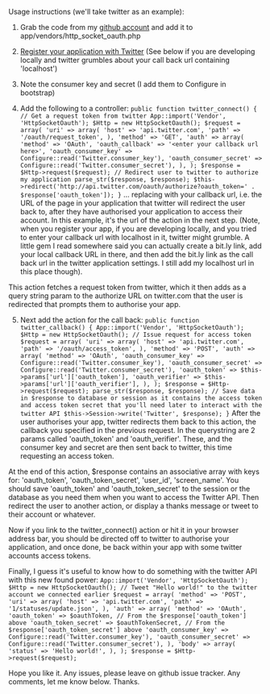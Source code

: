 Usage instructions (we'll take twitter as an example):

1. Grab the code from my <a href="http://github.com/neilcrookes/http_socket_oauth">github account</a> and add it to app/vendors/http_socket_oauth.php

2. <a href="http://twitter.com/oauth_clients">Register your application with Twitter</a> (See below if you are developing locally and twitter grumbles about your call back url containing 'localhost')

3. Note the consumer key and secret (I add them to Configure in bootstrap)

4. Add the following to a controller:
`
        public function twitter_connect() {
          // Get a request token from twitter
          App::import('Vendor', 'HttpSocketOauth');
          $Http = new HttpSocketOauth();
          $request = array(
            'uri' => array(
              'host' => 'api.twitter.com',
              'path' => '/oauth/request_token',
            ),
            'method' => 'GET',
            'auth' => array(
              'method' => 'OAuth',
              'oauth_callback' => '<enter your callback url here>',
              'oauth_consumer_key' => Configure::read('Twitter.consumer_key'),
              'oauth_consumer_secret' => Configure::read('Twitter.consumer_secret'),
            ),
          );
          $response = $Http->request($request);
          // Redirect user to twitter to authorize  my application
          parse_str($response, $response);
          $this->redirect('http://api.twitter.com/oauth/authorize?oauth_token=' . $response['oauth_token']);
        }
`
... replacing <enter your callback url here> with your callback url, i.e. the URL of the page in your application that twitter will redirect the user back to, after they have authorised your application to access their account. In this example, it's the url of the action in the next step. (Note, when you register your app, if you are developing locally, and you tried to enter your callback url with localhost in it, twitter might grumble. A little gem I read somewhere said you can actually create a bit.ly link, add your local callback URL in there, and then add the bit.ly link as the call back url in the twitter application settings. I still add my localhost url in this place though).

This action fetches a request token from twitter, which it then adds as a query string param to the authorize URL on twitter.com that the user is redirected that prompts them to authorise your app.

5. Next add the action for the call back:
`
        public function twitter_callback() {
          App::import('Vendor', 'HttpSocketOauth');
          $Http = new HttpSocketOauth();
          // Issue request for access token
          $request = array(
            'uri' => array(
              'host' => 'api.twitter.com',
              'path' => '/oauth/access_token',
            ),
            'method' => 'POST',
            'auth' => array(
              'method' => 'OAuth',
              'oauth_consumer_key' => Configure::read('Twitter.consumer_key'),
              'oauth_consumer_secret' => Configure::read('Twitter.consumer_secret'),
              'oauth_token' => $this->params['url']['oauth_token'],
              'oauth_verifier' => $this->params['url']['oauth_verifier'],
            ),
          );
          $response = $Http->request($request);
          parse_str($response, $response);
          // Save data in $response to database or session as it contains the access token and access token secret that you'll need later to interact with the twitter API
          $this->Session->write('Twitter', $response);
        }
`
After the user authorises your app, twitter redirects them back to this action, the callback you specified in the previous request. In the querystring are 2 params called 'oauth_token' and 'oauth_verifier'. These, and the consumer key and secret are then sent back to twitter, this time requesting an access token.

At the end of this action, $response contains an associative array with keys for: 'oauth\_token', 'oauth\_token\_secret', 'user\_id', 'screen\_name'. You should save 'oauth\_token' and 'oauth\_token\_secret' to the session or the database as you need them when you want to access the Twitter API. Then redirect the user to another action, or display a thanks message or tweet to their account or whatever.

Now if you link to the twitter_connect() action or hit it in your browser address bar, you should be directed off to twitter to authorise your application, and once done, be back within your app with some twitter accounts access tokens.

Finally, I guess it's useful to know how to do something with the twitter API with this new found power:
`
          App::import('Vendor', 'HttpSocketOauth');
          $Http = new HttpSocketOauth();
          // Tweet "Hello world!" to the twitter account we connected earlier
          $request = array(
            'method' => 'POST',
            'uri' => array(
              'host' => 'api.twitter.com',
              'path' => '1/statuses/update.json',
            ),
            'auth' => array(
              'method' => 'OAuth',
              'oauth_token' => $oauthToken, // From the $response['oauth_token'] above
              'oauth_token_secret' => $oauthTokenSecret, // From the $response['oauth_token_secret'] above
              'oauth_consumer_key' => Configure::read('Twitter.consumer_key'),
              'oauth_consumer_secret' => Configure::read('Twitter.consumer_secret'),
            ),
            'body' => array(
              'status' => 'Hello world!',
            ),
          );
          $response = $Http->request($request);
`

Hope you like it. Any issues, please leave on github issue tracker. Any comments, let me know below. Thanks.